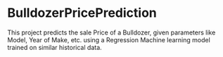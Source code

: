# BulldozerPricePrediction
This project predicts the sale Price of a Bulldozer, given parameters like Model, Year of Make, etc. using a Regression Machine learning model trained on similar historical data.
